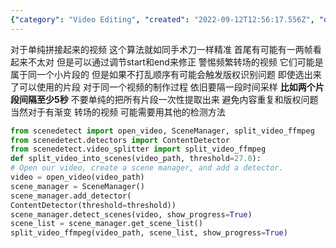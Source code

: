 ```yaml
---
{"category": "Video Editing", "created": "2022-09-12T12:56:17.556Z", "date": "2022-09-12 12:56:17", "description": "The pydantic schema can be used to describe a class in Python. In this case, the `Description` class is defined as a base model. The summary provided describes the purpose and functionality of the `pyscenedetect` library, which assists with dynamically detecting scenes in videos while accounting for possible issues like splicing and video gradients. A code snippet demonstrating how to use this library and FFmpeg to identify and segment a video into scenes is also provided.", "modified": "2022-09-12T14:07:52.853Z", "tags": ["pyscenedetect", "video", "scene detection", "FFmpeg", "splicing", "video gradients", "code snippet"], "title": "use pyscenedetect dynamically in program"}
---
```

对于单纯拼接起来的视频 这个算法就如同手术刀一样精准
首尾有可能有一两帧看起来不太对 但是可以通过调节start和end来修正
警惕频繁转场的视频 它们可能是属于同一个小片段的 但是如果不打乱顺序有可能会触发版权识别问题
即使选出来了可以使用的片段 对于同一个视频的制作过程 依旧要隔一段时间采样 **比如两个片段间隔至少5秒** 不要单纯的把所有片段一次性提取出来 避免内容重复和版权问题
当然对于有渐变 转场的视频 可能需要用其他的检测方法
```python
from scenedetect import open_video, SceneManager, split_video_ffmpeg
from scenedetect.detectors import ContentDetector
from scenedetect.video_splitter import split_video_ffmpeg
def split_video_into_scenes(video_path, threshold=27.0):
# Open our video, create a scene manager, and add a detector.
video = open_video(video_path)
scene_manager = SceneManager()
scene_manager.add_detector(
ContentDetector(threshold=threshold))
scene_manager.detect_scenes(video, show_progress=True)
scene_list = scene_manager.get_scene_list()
split_video_ffmpeg(video_path, scene_list, show_progress=True)
```